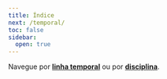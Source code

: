 ```yaml
---
title: Índice
next: /temporal/
toc: false
sidebar:
  open: true
---
```


Navegue por [**linha temporal**](https://michele-bc.github.io/mulheres-astroefisica/docs/temporal/) ou por [**disciplina**](https://michele-bc.github.io/mulheres-astroefisica/docs/disciplina/).
